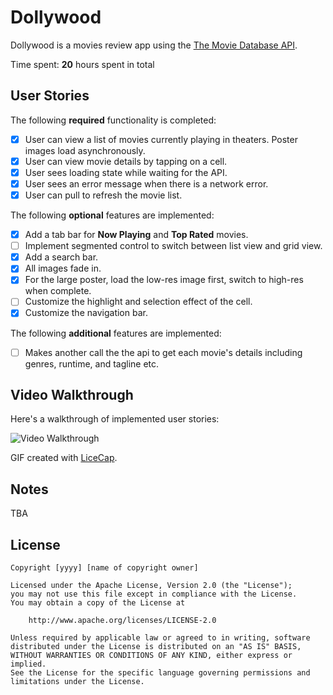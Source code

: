 # Dollywood

Dollywood is a movies review app using the [The Movie Database API](http://docs.themoviedb.apiary.io/#).

Time spent: **20** hours spent in total

## User Stories

The following **required** functionality is completed:

- [x] User can view a list of movies currently playing in theaters. Poster images load asynchronously.
- [x] User can view movie details by tapping on a cell.
- [x] User sees loading state while waiting for the API.
- [x] User sees an error message when there is a network error.
- [x] User can pull to refresh the movie list.

The following **optional** features are implemented:

- [x] Add a tab bar for **Now Playing** and **Top Rated** movies.
- [ ] Implement segmented control to switch between list view and grid view.
- [x] Add a search bar.
- [x] All images fade in.
- [x] For the large poster, load the low-res image first, switch to high-res when complete.
- [ ] Customize the highlight and selection effect of the cell.
- [x] Customize the navigation bar.

The following **additional** features are implemented:

- [ ] Makes another call the the api to get each movie's details including genres, runtime, and tagline etc.

## Video Walkthrough

Here's a walkthrough of implemented user stories:

![Video Walkthrough](https://i.imgur.com/BqddVib.gif)

GIF created with [LiceCap](http://www.cockos.com/licecap/).

## Notes

TBA

## License

    Copyright [yyyy] [name of copyright owner]

    Licensed under the Apache License, Version 2.0 (the "License");
    you may not use this file except in compliance with the License.
    You may obtain a copy of the License at

        http://www.apache.org/licenses/LICENSE-2.0

    Unless required by applicable law or agreed to in writing, software
    distributed under the License is distributed on an "AS IS" BASIS,
    WITHOUT WARRANTIES OR CONDITIONS OF ANY KIND, either express or implied.
    See the License for the specific language governing permissions and
    limitations under the License.
